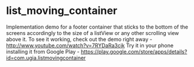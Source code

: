 list_moving_container
=====================

Implementation demo for a footer container that sticks to the bottom of the screens accordingly to the size of a listView or any other scrolling view above it.
To see it working, check out the demo right away - http://www.youtube.com/watch?v=7RYDaRa3cjk
Try it in your phone installing it from Google Play - https://play.google.com/store/apps/details?id=com.ugia.listmovingcontainer